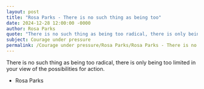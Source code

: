 ```yaml
---
layout: post
title: "Rosa Parks - There is no such thing as being too"
date: 2024-12-28 12:00:00 -0000
author: Rosa Parks
quote: "There is no such thing as being too radical, there is only being too limited in your view of the possibilities for action."
subject: Courage under pressure
permalink: /Courage under pressure/Rosa Parks/Rosa Parks - There is no such thing as being too
---
```


There is no such thing as being too radical, there is only being too limited in your view of the possibilities for action.

- Rosa Parks
